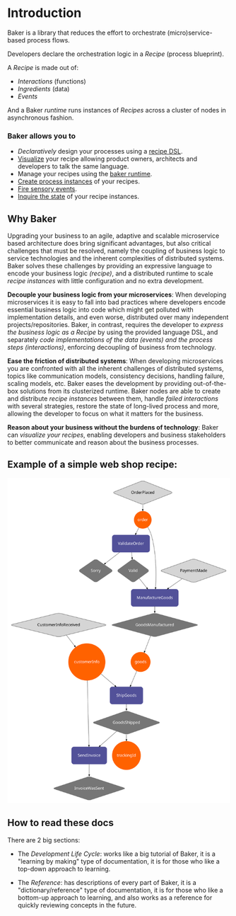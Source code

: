 # Introduction

Baker is a library that reduces the effort to orchestrate (micro)service-based process flows.

Developers declare the orchestration logic in a *Recipe* (process blueprint).

A *Recipe* is made out of:

- *Interactions* (functions)
- *Ingredients* (data)
- *Events*

And a Baker *runtime* runs instances of *Recipes* across a cluster of nodes in asynchronous fashion.

### Baker allows you to

- *Declaratively* design your processes using a [recipe DSL](recipe-dsl.md).
- [Visualize](recipe-visualization.md) your recipe allowing product owners, architects and developers to talk the same language.
- Manage your recipes using the [baker runtime](baker-runtime.md).
- [Create process instances](process-execution.md#create-a-process-instance) of your recipes.
- [Fire sensory events](process-execution.md#providing-a-sensory-event).
- [Inquire the state](process-execution.md#state-inquiry) of your recipe instances.

## Why Baker

Upgrading your business to an agile, adaptive and scalable microservice based architecture does bring significant advantages, 
but also critical challenges that must be resolved, namely the coupling of business logic to service 
technologies and the inherent complexities of distributed systems. Baker solves these challenges by providing an expressive 
language to encode your business logic _(recipe)_, and a distributed runtime to scale _recipe instances_ with little 
configuration and no extra development. 

**Decouple your business logic from your microservices**: When developing microservices it is easy to fall into bad practices 
where developers encode essential business logic into code which might get polluted with implementation details, and even worse, 
distributed over many independent projects/repositories. Baker, in contrast, requires the developer to _express the business 
logic as a Recipe_ by using the provided language DSL, and separately _code implementations of the data (events) and the 
process steps (interactions)_, enforcing decoupling of business from technology.

**Ease the friction of distributed systems**: When developing microservices you are confronted with all the inherent 
challenges of distributed systems, topics like communication models, consistency decisions, handling failure, scaling 
models, etc. Baker eases the development by providing out-of-the-box solutions from its clusterized runtime. Baker nodes 
are able to create and distribute _recipe instances_ between them, handle _failed interactions_ with several strategies, 
restore the state of long-lived process and more, allowing the developer to focus on what it matters for the business.

**Reason about your business without the burdens of technology**: Baker can _visualize your recipes_, enabling developers 
and business stakeholders to better communicate and reason about the business processes.

## Example of a simple web shop recipe:

![](images/webshop.svg)

## How to read these docs

There are 2 big sections:

* The _Development Life Cycle_: works like a big tutorial of Baker, it is a "learning by making" type of documentation, it is 
for those who like a top-down approach to learning.

* The _Reference_: has descriptions of every part of Baker, it is a "dictionary/reference" type of documentation, it is for 
those who like a bottom-up approach to learning, and also works as a reference for quickly reviewing concepts in the future.

